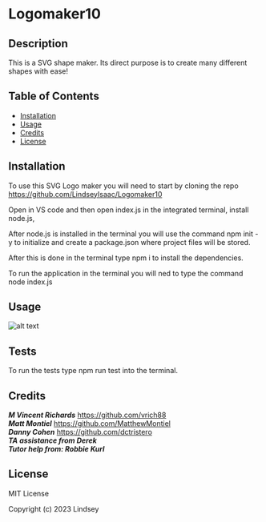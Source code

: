 # Logomaker10

## Description

This is a SVG shape maker. Its direct purpose is to create many different shapes with ease!

## Table of Contents

- [Installation](#installation)
- [Usage](#usage)
- [Credits](#credits)
- [License](#license)

## Installation

To use this SVG Logo maker you will need to start by cloning the repo
https://github.com/LindseyIsaac/Logomaker10<br>

Open in VS code and then open index.js in the integrated terminal, install node.js,<br>

After node.js is installed in the terminal you will use the command npm init -y to initialize and create a package.json where project files will be stored.<br>

After this is done in the terminal type npm i to install the dependencies.<br>

To run the application in the terminal you will ned to type the command node index.js<br>

## Usage

![alt text](assets/images/screenshot.png)


## Tests    
To run the tests type npm run test into the terminal.
## Credits

***M Vincent Richards*** https://github.com/vrich88<br>
***Matt Montiel*** https://github.com/MatthewMontiel<br>
***Danny Cohen*** https://github.com/dctristero<br>
***TA assistance from Derek***<br>
***Tutor help from: Robbie Kurl***<br> 

## License

MIT License

Copyright (c) 2023 Lindsey




